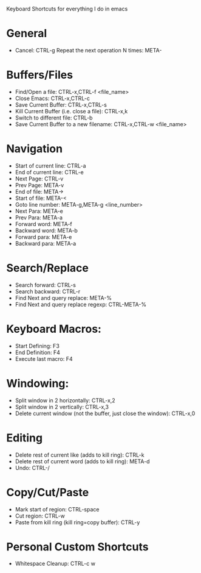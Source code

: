 Keyboard Shortcuts for everything I do in emacs

# General
* Cancel: CTRL-g
Repeat the next operation N times: META-<n> <operation>

# Buffers/Files
* Find/Open a file: CTRL-x,CTRL-f <file_name>
* Close Emacs: CTRL-x,CTRL-c
* Save Current Buffer: CTRL-x,CTRL-s
* Kill Current Buffer (i.e. close a file): CTRL-x,k
* Switch to different file: CTRL-b
* Save Current Buffer to a new filename: CTRL-x,CTRL-w <file_name>

# Navigation
* Start of current line: CTRL-a
* End of current line: CTRL-e
* Next Page: CTRL-v
* Prev Page: META-v
* End of file: META->
* Start of file: META-<
* Goto line number: META-g,META-g <line_number>
* Next Para: META-e
* Prev Para: META-a
* Forward word: META-f
* Backward word: META-b
* Forward para: META-e
* Backward para: META-a

# Search/Replace
* Search forward: CTRL-s
* Search backward: CTRL-r
* Find Next and query replace: META-%
* Find Next and query replace regexp: CTRL-META-%

# Keyboard Macros:
* Start Defining: F3
* End Definition: F4
* Execute last macro: F4

# Windowing:
* Split window in 2 horizontally: CTRL-x,2
* Split window in 2 vertically: CTRL-x,3
* Delete current window (not the buffer, just close the window): CTRL-x,0

# Editing
* Delete rest of current like (adds to kill ring): CTRL-k
* Delete rest of current word (adds to kill ring): META-d
* Undo: CTRL-/

# Copy/Cut/Paste
* Mark start of region: CTRL-space
* Cut region: CTRL-w
* Paste from kill ring (kill ring=copy buffer): CTRL-y

# Personal Custom Shortcuts
* Whitespace Cleanup: CTRL-c w